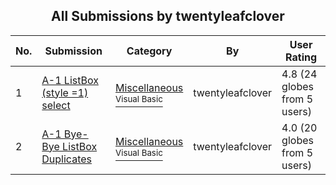 ﻿<div align="center">

## All Submissions by twentyleafclover

</div>

No.  | Submission | Category | By   | User Rating
---- | ---------- | -------- | ---- | -----------
1 | [A\-1 ListBox \(style =1\) select<br />](https://github.com/Planet-Source-Code/twentyleafclover-a-1-listbox-style-1-select__1-25407) | [Miscellaneous<br /><sup>Visual Basic</sup>](../ByCategory/miscellaneous__1-1.md) | twentyleafclover | 4.8 (24 globes from 5 users)
2 | [A\-1 Bye\-Bye ListBox Duplicates<br />](https://github.com/Planet-Source-Code/twentyleafclover-a-1-bye-bye-listbox-duplicates__1-24832) | [Miscellaneous<br /><sup>Visual Basic</sup>](../ByCategory/miscellaneous__1-1.md) | twentyleafclover | 4.0 (20 globes from 5 users)
